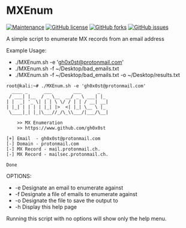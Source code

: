 # MXEnum
[![Maintenance](https://img.shields.io/badge/Maintained%3F-yes-green.svg)](https://GitHub.com/gh0x0st/MXEnum/graphs/commit-activity)
[![GitHub license](https://img.shields.io/github/license/gh0x0st/MXEnum)](https://github.com/gh0x0st/MXEnum/blob/master/LICENSE)
[![GitHub forks](https://img.shields.io/github/forks/gh0x0st/MXEnum)](https://github.com/gh0x0st/MXEnum/network)
[![GitHub issues](https://img.shields.io/github/issues/gh0x0st/MXEnum)](https://github.com/gh0x0st/MXEnum/issues)

A simple script to enumerate MX records from an email address

Example Usage:
* ./MXEnum.sh -e 'gh0x0st@protonmail.com'
* ./MXEnum.sh -f ~/Desktop/bad_emails.txt
* ./MXEnum.sh -f ~/Desktop/bad_emails.txt -o ~/Desktop/results.txt
```Shell
root@kali:~# ./MXEnum.sh -e 'gh0x0st@protonmail.com'
  ____ _      ___        ___      _
 / ___| |__  / _ \__  __/ _ \ ___| |_
| |  _| '_ \| | | \ \/ / | | / __| __|
| |_| | | | | |_| |>  <| |_| \__ \ |_
 \____|_| |_|\___//_/\_\\___/|___/\__|

    >> MX Enumeration
    >> https://www.github.com/gh0x0st

[+] Email  - gh0x0st@protonmail.com
[-] Domain - protonmail.com
[-] MX Record - mail.protonmail.ch.
[-] MX Record - mailsec.protonmail.ch.

Done
```

OPTIONS:
  
   * -e   Designate an email to enumerate against
   * -f   Designate a file of emails to enumerate against
   * -o   Designate the file to save the output to
   * -h   Display this help page

   Running this script with no options will show only the help menu.

